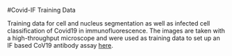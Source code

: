 #Covid-IF Training Data

Training data for cell and nucleus segmentation as well as infected cell classification of Covid19 in immunofluorescence.
The images are taken with a high-throughput microscope and were used as training data to set up an IF based CoV19 antibody assay [here](https://doi.org/10.1002/bies.202000257).